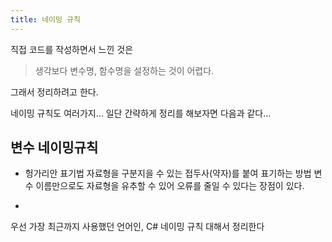 ```yaml
---
title: 네이밍 규칙
---
```


직접 코드를 작성하면서 느낀 것은

> 생각보다 변수명, 함수명을 설정하는 것이 어렵다.

그래서 정리하려고 한다.

네이밍 규칙도 여러가지...
일단 간략하게 정리를 해보자면 다음과 같다...

## 변수 네이밍규칙

* 헝가리안 표기법
자료형을 구분지을 수 있는 접두사(약자)를 붙여 표기하는 방법
 변수 이름만으로도 자료형을 유추할 수 있어 오류를 줄일 수 있다는 장점이 있다.



* 
우선 가장 최근까지 사용했던 언어인, C# 네이밍 규칙 대해서 정리한다
